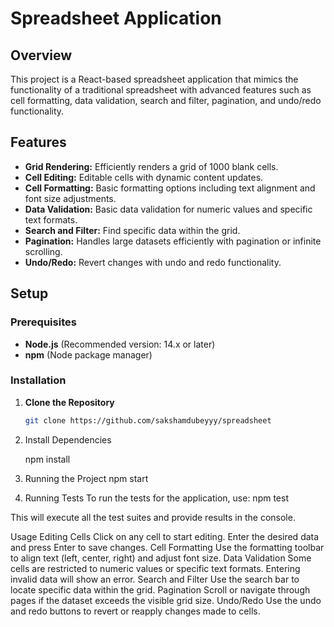 # Spreadsheet Application

## Overview

This project is a React-based spreadsheet application that mimics the functionality of a traditional spreadsheet with advanced features such as cell formatting, data validation, search and filter, pagination, and undo/redo functionality.

## Features

- **Grid Rendering:** Efficiently renders a grid of 1000 blank cells.
- **Cell Editing:** Editable cells with dynamic content updates.
- **Cell Formatting:** Basic formatting options including text alignment and font size adjustments.
- **Data Validation:** Basic data validation for numeric values and specific text formats.
- **Search and Filter:** Find specific data within the grid.
- **Pagination:** Handles large datasets efficiently with pagination or infinite scrolling.
- **Undo/Redo:** Revert changes with undo and redo functionality.

## Setup

### Prerequisites

- **Node.js** (Recommended version: 14.x or later)
- **npm** (Node package manager)

### Installation

1. **Clone the Repository**

   ```bash
   git clone https://github.com/sakshamdubeyyy/spreadsheet

2. Install Dependencies

    npm install

3. Running the Project
    npm start
4. Running Tests
To run the tests for the application, use:
    npm test

This will execute all the test suites and provide results in the console.

Usage
Editing Cells
Click on any cell to start editing.
Enter the desired data and press Enter to save changes.
Cell Formatting
Use the formatting toolbar to align text (left, center, right) and adjust font size.
Data Validation
Some cells are restricted to numeric values or specific text formats. Entering invalid data will show an error.
Search and Filter
Use the search bar to locate specific data within the grid.
Pagination
Scroll or navigate through pages if the dataset exceeds the visible grid size.
Undo/Redo
Use the undo and redo buttons to revert or reapply changes made to cells.

